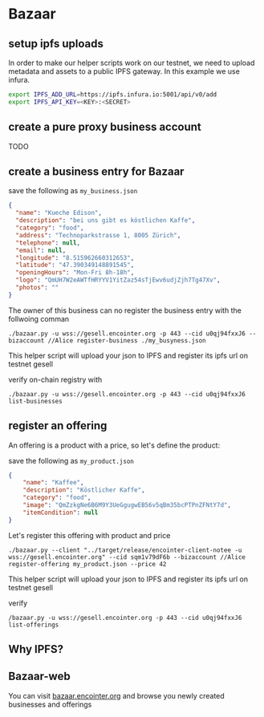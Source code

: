 # Bazaar

## setup ipfs uploads

In order to make our helper scripts work on our testnet, we need to upload metadata and assets to a public IPFS gateway. In this example we use infura.

```bash
export IPFS_ADD_URL=https://ipfs.infura.io:5001/api/v0/add
export IPFS_API_KEY=<KEY>:<SECRET>
```

## create a pure proxy business account

TODO

## create a business entry for Bazaar

save the following as `my_business.json`
```json
{
  "name": "Kueche Edison",
  "description": "bei uns gibt es köstlichen Kaffe",
  "category": "food",
  "address": "Technoparkstrasse 1, 8005 Zürich",
  "telephone": null,
  "email": null,
  "longitude": "8.515962660312653",
  "latitude": "47.390349148891545",
  "openingHours": "Mon-Fri 8h-18h",
  "logo": "QmUH7W2eAWTfHRYYV1YitZaz54sTjEwv6udjZjh7Tg47Xv",
  "photos": ""
}
```
The owner of this business can no register the business entry with the follwoing comman
```
./bazaar.py -u wss://gesell.encointer.org -p 443 --cid u0qj94fxxJ6 --bizaccount //Alice register-business ./my_busyness.json 
```

This helper script will upload your json to IPFS and register its ipfs url on testnet gesell

verify on-chain registry with

```
./bazaar.py -u wss://gesell.encointer.org -p 443 --cid u0qj94fxxJ6 list-businesses
```

## register an offering

An offering is a product with a price, so let's define the product:

save the following as `my_product.json`
```json
{
	"name": "Kaffee",
	"description": "Köstlicher Kaffe",
	"category": "food",
	"image": "QmZzkgNe6B6M9Y3UeGgugwEB56v5qBm35bcPTPnZFNtY7d",
	"itemCondition": null
}
```

Let's register this offering with product and price
```
./bazaar.py --client "../target/release/encointer-client-notee -u wss://gesell.encointer.org" --cid sqm1v79dF6b --bizaccount //Alice register-offering my_product.json --price 42
```
This helper script will upload your json to IPFS and register its ipfs url on testnet gesell

verify
```
/bazaar.py -u wss://gesell.encointer.org -p 443 --cid u0qj94fxxJ6 list-offerings
```

## Why IPFS?

## Bazaar-web

You can visit [bazaar.encointer.org](http://bazaar.encointer.org/?rpc=wss%3A%2F%2Fgesell.encointer.org) and browse you newly created businesses and offerings

